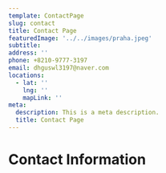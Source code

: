 ```yaml
---
template: ContactPage
slug: contact
title: Contact Page
featuredImage: '../../images/praha.jpeg'
subtitle: 
address: ''
phone: +8210-9777-3197
email: dhguswl3197@naver.com
locations:
  - lat: ''
    lng: ''
    mapLink: ''
meta:
  description: This is a meta description.
  title: Contact Page
---
```


# Contact Information
